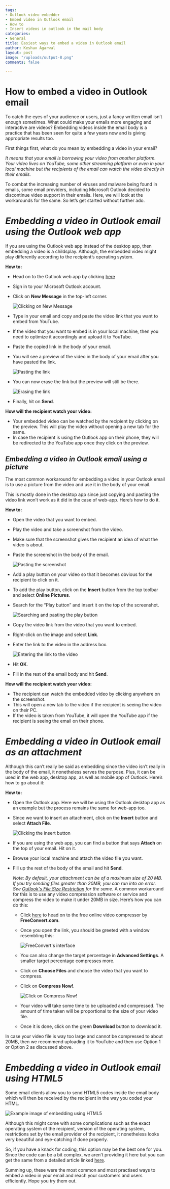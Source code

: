 ```yaml
---
tags:
- Outlook video embedder
- Embed video in Outlook email
- How to
- Insert videos in outlook in the mail body
categories:
- General
title: Easiest ways to embed a video in Outlook email
author: Keshav Agarwal
layout: post
image: "/uploads/output-8.png"
comments: false

---
```

# **How to embed a video in Outlook email**

To catch the eyes of your audience or users, just a fancy written email isn’t enough sometimes. What could make your emails more engaging and interactive are videos? Embedding videos inside the email body is a practice that has been seen for quite a few years now and is giving appropriate results too.

First things first, what do you mean by embedding a video in your email?

_It means that your email is borrowing your video from another platform. Your video lives on YouTube, some other streaming platform or even in your local machine but the recipients of the email can watch the video directly in their emails._

To combat the increasing number of viruses and malware being found in emails, some email providers, including Microsoft Outlook decided to discontinue video support in their emails. Here, we will look at the workarounds for the same. So let’s get started without further ado.

# **_Embedding a video in Outlook email using the Outlook web app_**

If you are using the Outlook web app instead of the desktop app, then embedding a video is a childsplay. Although, the embedded video might play differently according to the recipient’s operating system.

**How to:**

* Head on to the Outlook web app by clicking [here](https://outlook.live.com/)
* Sign in to your Microsoft Outlook account.
* Click on **New Message** in the top-left corner.

  ![Clicking on New Message](/uploads/imageedit_8_8309539422.png "embed video in outlook email")
* Type in your email and copy and paste the video link that you want to embed from YouTube.
* If the video that you want to embed is in your local machine, then you need to optimize it accordingly and upload it to YouTube.
* Paste the copied link in the body of your email.
* You will see a preview of the video in the body of your email after you have pasted the link.

  ![Pasting the link](/uploads/imageedit_10_3372257326.png "embed video in outlook email")
* You can now erase the link but the preview will still be there.

  ![Erasing the link](/uploads/imageedit_11_9295199222.png "embed video in outlook email")
* Finally, hit on **Send**.

**How will the recipient watch your video:**

* Your embedded video can be watched by the recipient by clicking on the preview. This will play the video without opening a new tab for the same.
* In case the recipient is using the Outlook app on their phone, they will be redirected to the YouTube app once they click on the preview.

## **_Embedding a video in Outlook email using a picture_**

The most common workaround for embedding a video in your Outlook email is to use a picture from the video and use it in the body of your email.

This is mostly done in the desktop app since just copying and pasting the video link won’t work as it did in the case of web-app. Here’s how to do it.

**How to:**

* Open the video that you want to embed.
* Play the video and take a screenshot from the video.
* Make sure that the screenshot gives the recipient an idea of what the video is about.
* Paste the screenshot in the body of the email.

  ![Pasting the screenshot](/uploads/imageedit_12_7874565743.png "embed video in outlook email")
* Add a play button on your video so that it becomes obvious for the recipient to click on it.
* To add the play button, click on the **Insert** button from the top toolbar and select **Online Pictures**.
* Search for the “Play button” and insert it on the top of the screenshot.

  ![Searching and pasting the play button](/uploads/imageedit_14_9485221586.png "embed video in outlook email")
* Copy the video link from the video that you want to embed.
* Right-click on the image and select **Link**.
* Enter the link to the video in the address box.

  ![Entering the link to the video](/uploads/imageedit_16_6386355532.png "embed video in outlook email")
* Hit **OK**.
* Fill in the rest of the email body and hit **Send**.

**How will the recipient watch your video:**

* The recipient can watch the embedded video by clicking anywhere on the screenshot.
* This will open a new tab to the video if the recipient is seeing the video on their PC.
* If the video is taken from YouTube, it will open the YouTube app if the recipient is seeing the email on their phone.

# **_Embedding a video in Outlook email as an attachment_**

Although this can’t really be said as embedding since the video isn’t really in the body of the email, it nonetheless serves the purpose. Plus, it can be used in the web app, desktop app, as well as mobile app of Outlook. Here’s how to go about it:

**How to:**

* Open the Outlook app. Here we will be using the Outlook desktop app as an example but the process remains the same for web-app too.
* Since we want to insert an attachment, click on the **Insert** button and select **Attach File**.

  ![Clicking the insert button](/uploads/imageedit_19_2052570514.png "embed video in outlook email")
* If you are using the web app, you can find a button that says **Attach** on the top of your email. Hit on it.
* Browse your local machine and attach the video file you want.
* Fill up the rest of the body of the email and hit **Send**.

  _Note: By default, your attachment can be of a maximum size of 20 MB. If you try sending files greater than 20MB, you can run into an error. See_ [_Outlook's File Size Restriction_](https://docs.microsoft.com/en-US/outlook/troubleshoot/message-body/attachment-size-exceeds-the-allowable-limit-error) _for the same._ A common workaround for this is to use any video compression software or service and compress the video to make it under 20MB in size. Here’s how you can do this:
  * Click [here](https://www.freeconvert.com/video-compressor) to head on to the free online video compressor by **FreeConvert.com**.
  * Once you open the link, you should be greeted with a window resembling this:

    ![FreeConvert's interface](/uploads/imageedit_21_7117034606.png "embed video in outlook email")
  * You can also change the target percentage in **Advanced Settings**. A smaller target percentage compresses more.
  * Click on **Choose Files** and choose the video that you want to compress.
  * Click on **Compress Now!**.

    ![Click on Compress Now!](/uploads/imageedit_23_4666963179.png "embed video in outlook email")
  * Your video will take some time to be uploaded and compressed. The amount of time taken will be proportional to the size of your video file.
  * Once it is done, click on the green **Download** button to download it.

In case your video file is way too large and cannot be compressed to about 20MB, then we recommend uploading it to YouTube and then use Option 1 or Option 2 as discussed above.

# **_Embedding a video in Outlook email using HTML5_**

Some email clients allow you to send HTML5 codes inside the email body which will then be received by the recipient in the way you coded your HTML.

![Example image of embedding using HTML5](/uploads/imageedit_25_3026268168.png "embed video in outlook email")

Although this might come with some complications such as the exact operating system of the recipient, version of the operating system, restrictions set by the email provider of the recipient, it nonetheless looks very beautiful and eye-catching if done properly.

So, if you have a knack for coding, this option may be the best one for you. Since the code can be a bit complex, we aren’t providing it here but you can get the same from a detailed article linked [here](https://www.emailonacid.com/blog/article/email-development/a_how_to_guide_to_embedding_html5_video_in_email/).

Summing up, these were the most common and most practised ways to embed a video in your email and reach your customers and users efficiently. Hope you try them out.